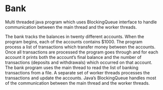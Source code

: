 # Bank
Multi threaded java program which uses BlockingQueue interface to handle communication between the main thread and the worker threads. 

The bank tracks the balances in twenty different accounts. When the program begins, each of the accounts contains $1000. The program process a list of transactions which transfer money between the accounts. Once all transactions are processed the program goes through and for each account it prints both the account’s final balance and the number of transactions (deposits and withdrawals) which occurred on that account.
The bank program uses the main thread to read the list of banking transactions from a file. A separate set of worker threads processes the transactions and update the accounts. Java’s BlockingQueue handles most of the communication between the main thread and the worker threads.
